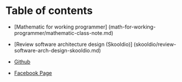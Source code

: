 # Table of contents

* [Mathematic for working programmer] (math-for-working-programmer/mathematic-class-note.md) 
* [Review software architecture design (Skooldio)] (skooldio/review-software-arch-design-skooldio.md) 


* [Github](https://github.com/chayatep01)
* [Facebook Page](https://www.facebook.com/chayatep)